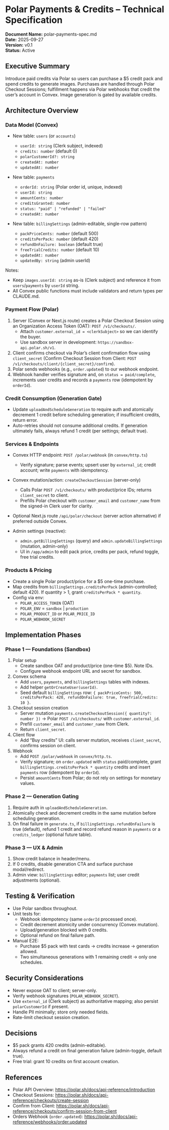 # Polar Payments & Credits – Technical Specification

**Document Name:** polar-payments-spec.md  
**Date:** 2025-09-27  
**Version:** v0.1  
**Status:** Active

## Executive Summary
Introduce paid credits via Polar so users can purchase a $5 credit pack and spend credits to generate images. Purchases are handled through Polar Checkout Sessions; fulfillment happens via Polar webhooks that credit the user’s account in Convex. Image generation is gated by available credits.

## Architecture Overview

### Data Model (Convex)
- New table: `users` (or `accounts`)
  - `userId: string` (Clerk subject, indexed)
  - `credits: number` (default 0)
  - `polarCustomerId?: string`
  - `createdAt: number`
  - `updatedAt: number`
- New table: `payments`
  - `orderId: string` (Polar order id, unique, indexed)
  - `userId: string`
  - `amountCents: number`
  - `creditsGranted: number`
  - `status: "paid" | "refunded" | "failed"`
  - `createdAt: number`

- New table: `billingSettings` (admin-editable, single-row pattern)
  - `packPriceCents: number` (default 500)
  - `creditsPerPack: number` (default 420)
  - `refundOnFailure: boolean` (default true)
  - `freeTrialCredits: number` (default 10)
  - `updatedAt: number`
  - `updatedBy: string` (admin userId)

Notes:
- Keep `images.userId: string` as-is (Clerk subject) and reference it from `users`/`payments` by `userId` string.
- All Convex public functions must include validators and return types per CLAUDE.md.

### Payment Flow (Polar)
1. Server (Convex or Next.js route) creates a Polar Checkout Session using an Organization Access Token (OAT): `POST /v1/checkouts/`.
   - Attach `customer.external_id = <clerkSubject>` so we can identify the buyer.
   - Use sandbox server in development: `https://sandbox-api.polar.sh/v1`.
2. Client confirms checkout via Polar’s client confirmation flow using `client_secret` (Confirm Checkout Session from Client: `POST /v1/checkouts/client/{client_secret}/confirm`).
3. Polar sends webhooks (e.g., `order.updated`) to our webhook endpoint.
4. Webhook handler verifies signature and, on `status = paid/complete`, increments user credits and records a `payments` row (idempotent by `orderId`).

### Credit Consumption (Generation Gate)
- Update `uploadAndScheduleGeneration` to require auth and atomically decrement 1 credit before scheduling generation; if insufficient credits, return error.
- Auto-retries should not consume additional credits. If generation ultimately fails, always refund 1 credit (per settings; default true).

### Services & Endpoints
- Convex HTTP endpoint: `POST /polar/webhook` (in `convex/http.ts`)
  - Verify signature; parse events; upsert user by `external_id`; credit account; write `payments` with idempotency.
- Convex mutation/action: `createCheckoutSession` (server-only)
  - Calls Polar `POST /v1/checkouts/` with product/price IDs; returns `client_secret` to client.
  - Prefills Polar checkout with `customer_email` and `customer_name` from the signed-in Clerk user for clarity.
- Optional Next.js route `/api/polar/checkout` (server action alternative) if preferred outside Convex.

- Admin settings (reactive):
  - `admin.getBillingSettings` (query) and `admin.updateBillingSettings` (mutation, admin-only)
  - UI in `/app/admin` to edit pack price, credits per pack, refund toggle, free trial credits.

### Products & Pricing
- Create a single Polar product/price for a $5 one-time purchase.
- Map credits from `billingSettings.creditsPerPack` (admin-controlled; default 420). If quantity > 1, grant `creditsPerPack * quantity`.
- Config via env:
  - `POLAR_ACCESS_TOKEN` (OAT)
  - `POLAR_ENV` = `sandbox` | `production`
  - `POLAR_PRODUCT_ID` or `POLAR_PRICE_ID`
  - `POLAR_WEBHOOK_SECRET`

## Implementation Phases

### Phase 1 — Foundations (Sandbox)
1. Polar setup
   - Create sandbox OAT and product/price (one-time $5). Note IDs.
   - Configure webhook endpoint URL and secret for sandbox.
2. Convex schema
   - Add `users`, `payments`, and `billingSettings` tables with indexes.
   - Add helper `getOrCreateUser(userId)`.
   - Seed default `billingSettings` row: `{ packPriceCents: 500, creditsPerPack: 420, refundOnFailure: true, freeTrialCredits: 10 }`.
3. Checkout session creation
   - Server mutation `payments.createCheckoutSession({ quantity?: number })` → Polar `POST /v1/checkouts/` with `customer.external_id`.
   - Prefill `customer_email` and `customer_name` from Clerk.
   - Return `client_secret`.
4. Client flow
   - Add “Buy credits” UI: calls server mutation, receives `client_secret`, confirms session on client.
5. Webhook
   - Add `POST /polar/webhook` in `convex/http.ts`.
   - Verify signature; on `order.updated` with `status` paid/complete, grant `billingSettings.creditsPerPack * quantity` credits and insert `payments` row (idempotent by `orderId`).
   - Persist `amountCents` from Polar; do not rely on settings for monetary values.

### Phase 2 — Generation Gating
1. Require auth in `uploadAndScheduleGeneration`.
2. Atomically check and decrement credits in the same mutation before scheduling generation.
3. On final failure in `generate.ts`, if `billingSettings.refundOnFailure` is true (default), refund 1 credit and record refund reason in `payments` or a `credits_ledger` (optional future table).

### Phase 3 — UX & Admin
1. Show credit balance in header/menu.
2. If 0 credits, disable generation CTA and surface purchase modal/redirect.
3. Admin view: `billingSettings` editor; `payments` list; user credit adjustments (optional).

## Testing & Verification
- Use Polar sandbox throughout.
- Unit tests for:
  - Webhook idempotency (same `orderId` processed once).
  - Credit decrement atomicity under concurrency (Convex mutation).
  - Upload/generation blocked with 0 credits.
  - Optional refund on final failure path.
- Manual E2E:
  - Purchase $5 pack with test cards → credits increase → generation allowed.
  - Two simultaneous generations with 1 remaining credit → only one schedules.

## Security Considerations
- Never expose OAT to client; server-only.
- Verify webhook signatures (`POLAR_WEBHOOK_SECRET`).
- Use `external_id` (Clerk subject) as authoritative mapping; also persist `polarCustomerId` if present.
- Handle PII minimally; store only needed fields.
- Rate-limit checkout session creation.

## Decisions
- $5 pack grants 420 credits (admin-editable).
- Always refund a credit on final generation failure (admin-toggle, default true).
- Free trial: grant 10 credits on first account creation.

## References
- Polar API Overview: https://polar.sh/docs/api-reference/introduction
- Checkout Sessions: https://polar.sh/docs/api-reference/checkouts/create-session
- Confirm from Client: https://polar.sh/docs/api-reference/checkouts/confirm-session-from-client
- Orders Webhook (`order.updated`): https://polar.sh/docs/api-reference/webhooks/order.updated
